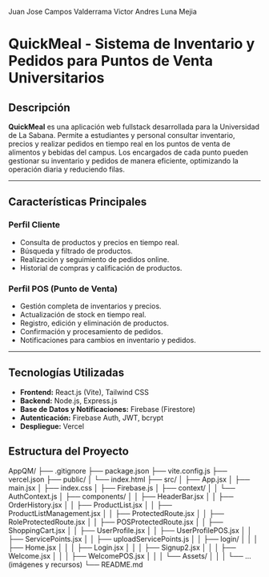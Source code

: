Juan Jose Campos Valderrama
Victor Andres Luna Mejia

# QuickMeal - Sistema de Inventario y Pedidos para Puntos de Venta Universitarios

## Descripción

**QuickMeal** es una aplicación web fullstack desarrollada para la Universidad de La Sabana. Permite a estudiantes y personal consultar inventario, precios y realizar pedidos en tiempo real en los puntos de venta de alimentos y bebidas del campus. Los encargados de cada punto pueden gestionar su inventario y pedidos de manera eficiente, optimizando la operación diaria y reduciendo filas.

---

## Características Principales

### Perfil Cliente
- Consulta de productos y precios en tiempo real.
- Búsqueda y filtrado de productos.
- Realización y seguimiento de pedidos online.
- Historial de compras y calificación de productos.

### Perfil POS (Punto de Venta)
- Gestión completa de inventarios y precios.
- Actualización de stock en tiempo real.
- Registro, edición y eliminación de productos.
- Confirmación y procesamiento de pedidos.
- Notificaciones para cambios en inventario y pedidos.

---

## Tecnologías Utilizadas

- **Frontend:** React.js (Vite), Tailwind CSS
- **Backend:** Node.js, Express.js
- **Base de Datos y Notificaciones:** Firebase (Firestore)
- **Autenticación:** Firebase Auth, JWT, bcrypt
- **Despliegue:** Vercel

## Estructura del Proyecto 
AppQM/
├── .gitignore
├── package.json
├── vite.config.js
├── vercel.json
├── public/
│   └── index.html
├── src/
│   ├── App.jsx
│   ├── main.jsx
│   ├── index.css
│   ├── Firebase.js
│   ├── context/
│   │   └── AuthContext.js
│   ├── components/
│   │   ├── HeaderBar.jsx
│   │   ├── OrderHistory.jsx
│   │   ├── ProductList.jsx
│   │   ├── ProductListManagement.jsx
│   │   ├── ProtectedRoute.jsx
│   │   ├── RoleProtectedRoute.jsx
│   │   ├── POSProtectedRoute.jsx
│   │   ├── ShoppingCart.jsx
│   │   ├── UserProfile.jsx
│   │   ├── UserProfilePOS.jsx
│   │   ├── ServicePoints.jsx
│   │   ├── uploadServicePoints.js
│   │   ├── login/
│   │   │   ├── Home.jsx
│   │   │   ├── Login.jsx
│   │   │   ├── Signup2.jsx
│   │   │   ├── Welcome.jsx
│   │   │   ├── WelcomePOS.jsx
│   │   │   └── Assets/
│   │   │       └── ... (imágenes y recursos)
└── README.md
